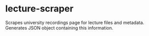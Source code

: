 # lecture-scraper
Scrapes university recordings page for lecture files and metadata. Generates JSON object containing this information.
